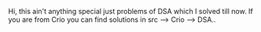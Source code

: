 Hi, this ain't anything special just problems of DSA which I solved till now.
If you are from Crio you can find solutions in src --> Crio --> DSA..
